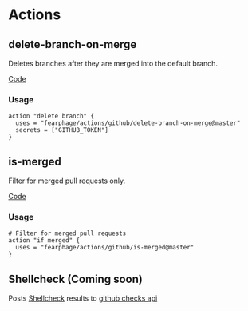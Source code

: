  # Actions

## delete-branch-on-merge

Deletes branches after they are merged into the default branch.

[Code](https://github.com/fearphage/actions/tree/master/github/delete-branch-on-merge)

### Usage

```
action "delete branch" {
  uses = "fearphage/actions/github/delete-branch-on-merge@master"
  secrets = ["GITHUB_TOKEN"]
}
```

## is-merged

Filter for merged pull requests only.

[Code](https://github.com/fearphage/actions/tree/master/github/is-merged)

### Usage
```
# Filter for merged pull requests
action "if merged" {
  uses = "fearphage/actions/github/is-merged@master"
}
```

## Shellcheck (Coming soon)

Posts [Shellcheck](https://github.com/koalaman/shellcheck) results to [github checks api](https://developer.github.com/v3/checks/)
